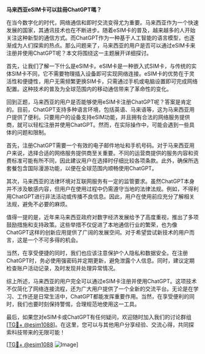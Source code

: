 **马来西亚eSIM卡可以註冊ChatGPT嗎？**

在当今数字化的时代，网络通信和即时交流变得尤为重要。马来西亚作为一个快速发展的国家，其通讯技术也在不断进步。随着eSIM卡的普及，越来越多的人开始关注这种新型的通信方式。而ChatGPT作为一种基于人工智能的语言模型，也逐渐成为人们探索的热点。那么问题来了，马来西亚的用户是否可以通过eSIM卡来注册并使用ChatGPT呢？本文将围绕这一主题展开详细探讨。

首先，让我们了解一下什么是eSIM卡。eSIM卡是一种嵌入式SIM卡，与传统的实体SIM卡不同，它不需要物理插入设备即可实现网络连接。eSIM卡的优势在于灵活性和便捷性，用户无需频繁更换SIM卡，只需通过手机或电脑设置即可完成网络配置。这种技术的普及为全球范围内的移动通信带来了革命性的变化。

回到正题，马来西亚的用户是否能够使用eSIM卡注册ChatGPT呢？答案是肯定的。目前，ChatGPT支持多种语言环境，包括英语、马来语等，这为马来西亚用户提供了便利。只要用户的设备支持eSIM功能，并且拥有合法的网络服务提供商，就可以轻松注册并使用ChatGPT。然而，在实际操作中，可能会遇到一些具体的问题和限制。

首先，注册ChatGPT需要一个有效的电子邮件地址和手机号码。对于马来西亚用户来说，选择合适的网络服务提供商至关重要。不同的运营商提供的服务内容和资费标准可能有所不同，因此建议用户在选择时仔细比较各项条款。此外，确保所选套餐包含国际漫游功能，以便在全球范围内顺畅使用ChatGPT。

其次，马来西亚的法律环境对互联网服务有一定的监管要求。虽然ChatGPT本身并不涉及敏感内容，但用户在使用过程中仍需遵守当地的法律法规。例如，不得利用ChatGPT进行非法活动或传播不良信息。因此，用户在使用前应充分了解相关法规，避免不必要的麻烦。

值得一提的是，近年来马来西亚政府对数字经济发展给予了高度重视，推出了多项鼓励措施和支持政策。这些举措不仅促进了本地通信行业的繁荣，也为像ChatGPT这样的创新应用提供了广阔的发展空间。对于希望尝试新技术的用户而言，这是一个不可多得的机会。

当然，在享受便捷的同时，我们也应该注意保护个人隐私和数据安全。在注册ChatGPT时，务必使用强密码并定期更新，避免泄露个人信息。同时，建议定期检查账户活动记录，及时发现并处理异常情况。

综上所述，马来西亚的用户完全可以通过eSIM卡注册并使用ChatGPT。这项技术不仅简化了网络连接流程，还为广大用户提供了一个全新的交流平台。无论是在学习、工作还是日常生活中，ChatGPT都能发挥重要作用。当然，在享受便利的同时，我们也要时刻保持警惕，合理规范地使用这一工具。

最后，如果您对eSIM卡或ChatGPT有任何疑问，欢迎随时加入我们的讨论群组[[TG💪+ @esim1088](https://t.me/s/esim1088)]。在这里，您可以与其他用户分享经验、交流心得，共同探索科技带来的无限可能！

[[TG💪+ @esim1088](https://t.me/s/esim1088) ![Image](https://i.postimg.cc/4NQfJmqS/Snipaste-2025-05-13-00-14-12.png)]
